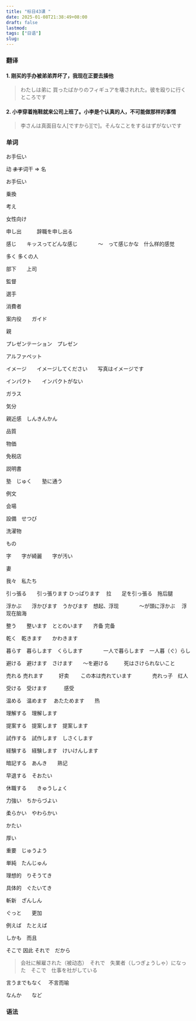 ```yaml
---
title: "标日43课 "
date: 2025-01-08T21:38:49+08:00
draft: false
lastmod:
tags: ["日语"]
slug:
---
```


### 翻译

#### 1. 刚买的手办被弟弟弄坏了，我现在正要去揍他

  > わたしは弟に 買ったばかりのフィギュアを壊されれた。彼を殴りに行くところです

#### 2. 小李穿着拖鞋就来公司上班了。小李是个认真的人，不可能做那样的事情
  >
  > 李さんは真面目な人[ですから][で]。そんなことをするはずがないです

### 单词

  お手伝い　　

  动 ~~ます~~词干 => 名

  お手伝い

  乗換

  考え

  女性向け　　

  申し出　　　辞職を申し出る

  感じ　　キッスってどんな感じ　　　　〜　って感じかな　什么样的感觉

  多く   多くの人

  部下　　上司

  監督　　

  選手

  消費者

  案内役　　ガイド

  親

  プレゼンテーション　プレゼン

  アルファペット

  イメージ　　イメージしてください　　写真はイメージです

  インパクト　　インパクトがない

  ガラス

  気分

  親近感　しんきんかん

  品質

  物価

  免税店

  説明書

  塾　じゅく　　塾に通う

  例文

  会場

  設備　せつび

  洗濯物

  もの

  字　　字が綺麗　　字が汚い

  妻

  我々　私たち

  引っ張る　　引っ張ります ひっぱります　 拉　　足を引っ張る　拖后腿

  浮かぶ　　浮かびます　うかびます　想起、浮现　　　　〜が頭に浮かぶ　 浮现在脑海

  整う　　整います　ととのいます　　齐备 完备

  乾く　乾きます　　かわきます　　

  暮らす　暮らします　くらします　　　　一人で暮らします　一人暮（ぐ）らし

  避ける　避けます　さけます　　〜を避ける　　　死はさけられないこと

  売れる  売れます　　　好卖　　  この本は売れています　　　　売れっ子　红人

  受ける　受けます　　　 感受

  温める　温めます　 あたためます　　热　　

  理解する　理解します

  提案する　提案します　提案します

  試作する　試作します　しさくします　　

  経験する　経験します　けいけんします

  暗記する　あんき　　熟记
  
  早退する　そおたい

  休職する　　きゅうしょく

  力強い　ちからづよい

  柔らかい　やわらかい
  
  かたい

  厚い

  重要　じゅうよう

  単純　たんじゅん

  理想的　りそうてき

  具体的　ぐたいてき

  斬新　ざんしん

  ぐっと　　更加

  例えば　たとえば

  しかも　而且
  
  そこで 因此  それで　だから

  > 会社に解雇された（被动态）　それで　失業者（しつぎょうしゃ）になった　そこで　仕事を社がしている

  言うまでもなく　  不言而喻

  なんか　　など

### 语法
